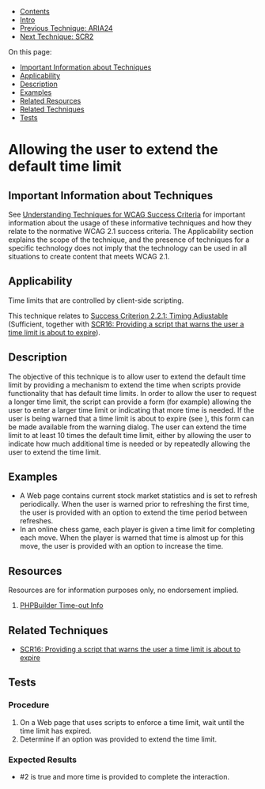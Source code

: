 -   [Contents](https://www.w3.org/WAI/WCAG21/Techniques/#techniques "Table of Contents")
-   [Intro](https://www.w3.org/WAI/WCAG21/Techniques/#introduction "Introduction to Techniques")
-   [Previous Technique: ARIA24](../aria/ARIA24)
-   [Next Technique: SCR2](SCR2)

On this page:

-   [Important Information about Techniques](#important-information)
-   [Applicability](#applicability)
-   [Description](#description)
-   [Examples](#examples)
-   [Related Resources](#resources)
-   [Related Techniques](#related)
-   [Tests](#tests)

Allowing the user to extend the default time limit
==================================================

Important Information about Techniques
--------------------------------------

See [Understanding Techniques for WCAG Success Criteria](https://www.w3.org/WAI/WCAG21/Understanding/understanding-techniques) for important information about the usage of these informative techniques and how they relate to the normative WCAG 2.1 success criteria. The Applicability section explains the scope of the technique, and the presence of techniques for a specific technology does not imply that the technology can be used in all situations to create content that meets WCAG 2.1.

Applicability
-------------

Time limits that are controlled by client-side scripting.

This technique relates to [Success Criterion 2.2.1: Timing Adjustable](https://www.w3.org/WAI/WCAG21/Understanding/timing-adjustable) (Sufficient, together with [SCR16: Providing a script that warns the user a time limit is about to expire](../client-side-script/SCR16)).

Description
-----------

The objective of this technique is to allow user to extend the default time limit by providing a mechanism to extend the time when scripts provide functionality that has default time limits. In order to allow the user to request a longer time limit, the script can provide a form (for example) allowing the user to enter a larger time limit or indicating that more time is needed. If the user is being warned that a time limit is about to expire (see [](#SCR16)), this form can be made available from the warning dialog. The user can extend the time limit to at least 10 times the default time limit, either by allowing the user to indicate how much additional time is needed or by repeatedly allowing the user to extend the time limit.

Examples
--------

-   A Web page contains current stock market statistics and is set to refresh periodically. When the user is warned prior to refreshing the first time, the user is provided with an option to extend the time period between refreshes.
-   In an online chess game, each player is given a time limit for completing each move. When the player is warned that time is almost up for this move, the user is provided with an option to increase the time.

Resources
---------

Resources are for information purposes only, no endorsement implied.

1.  [PHPBuilder Time-out Info](http://www.phpbuilder.com/tips/item.php?id=141)

Related Techniques
------------------

-   [SCR16: Providing a script that warns the user a time limit is about to expire](https://www.w3.org/WAI/WCAG21/Techniques/client-side-script/SCR16)

Tests
-----

### Procedure

1.  On a Web page that uses scripts to enforce a time limit, wait until the time limit has expired.
2.  Determine if an option was provided to extend the time limit.

### Expected Results

-   \#2 is true and more time is provided to complete the interaction.
